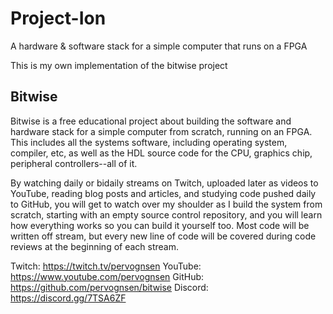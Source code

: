 # Project-Ion
A hardware &amp; software stack for a simple computer that runs on a FPGA

This is my own implementation of the bitwise project

## Bitwise
Bitwise is a free educational project about building the software and hardware stack for a simple computer from scratch, running on an FPGA. This includes all the systems software, including operating system, compiler, etc, as well as the HDL source code for the CPU, graphics chip, peripheral controllers--all of it.

By watching daily or bidaily streams on Twitch, uploaded later as videos to YouTube, reading blog posts and articles, and studying code pushed daily to GitHub, you will get to watch over my shoulder as I build the system from scratch, starting with an empty source control repository, and you will learn how everything works so you can build it yourself too. Most code will be written off stream, but every new line of code will be covered during code reviews at the beginning of each stream.

Twitch: https://twitch.tv/pervognsen
YouTube: https://www.youtube.com/pervognsen
GitHub: https://github.com/pervognsen/bitwise
Discord: https://discord.gg/7TSA6ZF
